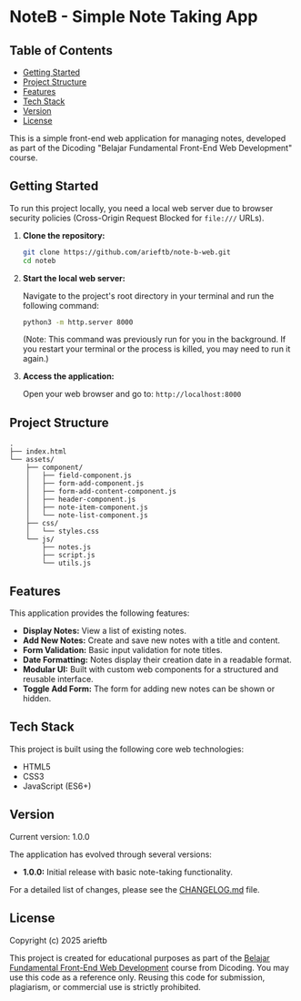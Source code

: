 # NoteB - Simple Note Taking App

## Table of Contents

- [Getting Started](#getting-started)
- [Project Structure](#project-structure)
- [Features](#features)
- [Tech Stack](#tech-stack)
- [Version](#version)
- [License](#license)

This is a simple front-end web application for managing notes, developed as part of the Dicoding "Belajar Fundamental Front-End Web Development" course.

## Getting Started

To run this project locally, you need a local web server due to browser security policies (Cross-Origin Request Blocked for `file:///` URLs).

1. **Clone the repository:**

   ```bash
   git clone https://github.com/arieftb/note-b-web.git
   cd noteb
   ```

2. **Start the local web server:**

   Navigate to the project's root directory in your terminal and run the following command:

   ```bash
   python3 -m http.server 8000
   ```

   (Note: This command was previously run for you in the background. If you restart your terminal or the process is killed, you may need to run it again.)

3. **Access the application:**

   Open your web browser and go to: `http://localhost:8000`

## Project Structure

```text
.
├── index.html
└── assets/
    ├── component/
    │   ├── field-component.js
    │   ├── form-add-component.js
    │   ├── form-add-content-component.js
    │   ├── header-component.js
    │   ├── note-item-component.js
    │   └── note-list-component.js
    ├── css/
    │   └── styles.css
    └── js/
        ├── notes.js
        ├── script.js
        └── utils.js
```

## Features

This application provides the following features:

- **Display Notes:** View a list of existing notes.
- **Add New Notes:** Create and save new notes with a title and content.
- **Form Validation:** Basic input validation for note titles.
- **Date Formatting:** Notes display their creation date in a readable format.
- **Modular UI:** Built with custom web components for a structured and reusable interface.
- **Toggle Add Form:** The form for adding new notes can be shown or hidden.

## Tech Stack

This project is built using the following core web technologies:

- HTML5
- CSS3
- JavaScript (ES6+)

## Version

Current version: 1.0.0

The application has evolved through several versions:

- **1.0.0:** Initial release with basic note-taking functionality.

For a detailed list of changes, please see the [CHANGELOG.md](CHANGELOG.md) file.

## License

Copyright (c) 2025 arieftb

This project is created for educational purposes as part of
the [Belajar Fundamental Front-End Web Development](https://www.dicoding.com/academies/163/)
course from Dicoding.
You may use this code as a reference only.
Reusing this code for submission, plagiarism, or commercial use is strictly prohibited.
